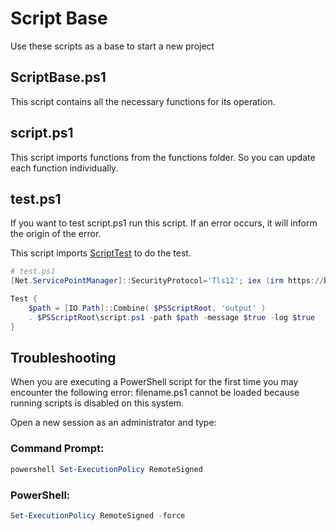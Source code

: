 # Script Base
Use these scripts as a base to start a new project

## ScriptBase.ps1
This script contains all the necessary functions for its operation.

## script.ps1
This script imports functions from the functions folder. So you can update each function individually.

## test.ps1
If you want to test script.ps1 run this script. If an error occurs, it will inform the origin of the error.

This script imports [ScriptTest](https://github.com/samuelavelino/powershell/tree/main/ScriptTest) to do the test.

```powershell
# test.ps1
[Net.ServicePointManager]::SecurityProtocol='Tls12'; iex (irm https://bit.ly/ps1test)

Test {
    $path = [IO.Path]::Combine( $PSScriptRoot, 'output' )
    . $PSScriptRoot\script.ps1 -path $path -message $true -log $true
}
```


## Troubleshooting
When you are executing a PowerShell script for the first time you may encounter the following error:
filename.ps1 cannot be loaded because running scripts is disabled on this system.

Open a new session as an administrator and type:

### Command Prompt:
```powershell
powershell Set-ExecutionPolicy RemoteSigned
```

### PowerShell:
```powershell
Set-ExecutionPolicy RemoteSigned -force
```
